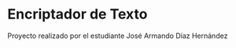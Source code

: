 <h1>Encriptador de Texto</h1>
<p>Proyecto realizado por el estudiante José Armando Díaz Hernández</p>
